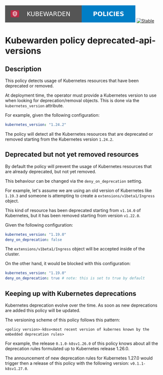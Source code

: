 [![Kubewarden Policy Repository](https://github.com/kubewarden/community/blob/main/badges/kubewarden-policies.svg)](https://github.com/kubewarden/community/blob/main/REPOSITORIES.md#policy-scope)
[![Stable](https://img.shields.io/badge/status-stable-brightgreen?style=for-the-badge)](https://github.com/kubewarden/community/blob/main/REPOSITORIES.md#stable)

# Kubewarden policy deprecated-api-versions

## Description

This policy detects usage of Kubernetes resources that have been deprecated
or removed.

At deployment time, the operator must provide a Kubernetes version to use when
looking for deprecation/removal objects.
This is done via the `kubernetes_version` attribute.

For example, given the following configuration:

```yaml
kubernetes_version: "1.24.2"
```

The policy will detect all the Kubernetes resources that are deprecated or removed
starting from the Kubernetes version `1.24.2`.


## Deprecated but not yet removed resources

By default the policy will prevent the usage of Kubernetes resources that are
already deprecated, but not yet removed.

This behaviour can be changed via the `deny_on_deprecation` setting.

For example, let's assume we are using an old version of Kubernetes like
`1.19.3` and someone is attempting to create a `extensions/v1beta1/Ingress`
object.

This kind of resource has been deprecated starting from `v1.14.0` of Kubernetes,
but it has been removed starting from version `v1.22.0`.

Given the following configuration:

```yaml
kubernetes_version: "1.19.0"
deny_on_deprecation: false
```

The `extensions/v1beta1/Ingress` object will be accepted inside of the cluster.

On the other hand, it would be blocked with this configuration:

```yaml
kubernetes_version: "1.19.0"
deny_on_deprecation: true # note: this is set to true by default
```

## Keeping up with Kubernetes deprecations

Kubernetes deprecation evolve over the time. As soon as new deprecations are
added this policy will be updated.

The versioning scheme of this policy follows this pattern:

```
<policy version>-k8sv<most recent version of kubernes known by the embedded deprecation rules>
```

For example, the release `0.1.0-k8sv1.26.0` of this policy knows about all the deprecation rules
formulated up to Kubernetes release 1.26.0.

The announcement of new deprecation rules for Kubernetes 1.27.0 would trigger
then a release of this policy with the following version: `v0.1.1-k8sv1.27.0`.
